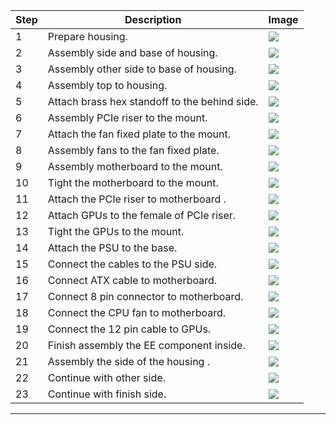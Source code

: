 | Step | Description | Image |
|------|-------------|-------|
| 1 | Prepare housing. | ![](../Photos/2GPU/Assembly/1.png) |
| 2 | Assembly side and base of housing. | ![](../Photos/2GPU/Assembly/2.png) |
| 3 | Assembly other side to base of housing. | ![](../Photos/2GPU/Assembly/3.png) |
| 4 | Assembly top to housing. | ![](../Photos/2GPU/Assembly/4.png) |
| 5 | Attach brass hex standoff to the behind side. | ![](../Photos/2GPU/Assembly/5.png) |
| 6 | Assembly PCIe riser to the mount. | ![](../Photos/2GPU/Assembly/6.png) |
| 7 | Attach the fan fixed plate to the mount. | ![](../Photos/2GPU/Assembly/7.png) |
| 8 | Assembly fans to the fan fixed plate. | ![](../Photos/2GPU/Assembly/8.png) |
| 9 | Assembly motherboard to the mount. | ![](../Photos/2GPU/Assembly/9.png) |
| 10 | Tight the motherboard to the mount. | ![](../Photos/2GPU/Assembly/10.png) |
| 11 | Attach the PCIe riser to motherboard . | ![](../Photos/2GPU/Assembly/11.png) |
| 12 | Attach GPUs to the female of PCIe riser. | ![](../Photos/2GPU/Assembly/12.png) |
| 13 | Tight the GPUs to the mount. | ![](../Photos/2GPU/Assembly/13.png) |
| 14 | Attach the PSU to the base. | ![](../Photos/2GPU/Assembly/14.png) |
| 15 | Connect the cables to the PSU side. | ![](../Photos/2GPU/Assembly/15.png) |
| 16 | Connect ATX cable to motherboard. | ![](../Photos/2GPU/Assembly/16.png) |
| 17 | Connect 8 pin connector to motherboard. | ![](../Photos/2GPU/Assembly/17.png) |
| 18 | Connect the CPU fan to motherboard. | ![](../Photos/2GPU/Assembly/18.png) |
| 19 | Connect the 12 pin cable to GPUs. | ![](../Photos/2GPU/Assembly/19.png) |
| 20 | Finish assembly the EE component inside. | ![](../Photos/2GPU/Assembly/20.png) |
| 21 | Assembly the side of the housing . | ![](../Photos/2GPU/Assembly/21.png) |
| 22 | Continue with other side. | ![](../Photos/2GPU/Assembly/22.png) |
| 23 | Continue with finish side. | ![](../Photos/2GPU/Assembly/23.png) |



---